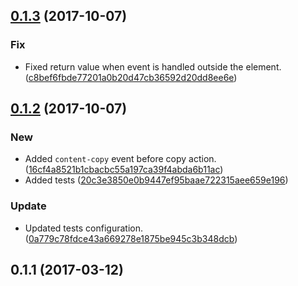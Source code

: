<a name="0.1.3"></a>
## [0.1.3](https://github.com/advanced-rest-client/clipboard-copy/compare/0.1.2...0.1.3) (2017-10-07)


### Fix

* Fixed return value when event is handled outside the element. ([c8bef6fbde77201a0b20d47cb36592d20dd8ee6e](https://github.com/advanced-rest-client/clipboard-copy/commit/c8bef6fbde77201a0b20d47cb36592d20dd8ee6e))



<a name="0.1.2"></a>
## [0.1.2](https://github.com/advanced-rest-client/clipboard-copy/compare/0.1.1...0.1.2) (2017-10-07)


### New

* Added `content-copy` event before copy action. ([16cf4a8521b1cbacbc55a197ca39f4abda6b11ac](https://github.com/advanced-rest-client/clipboard-copy/commit/16cf4a8521b1cbacbc55a197ca39f4abda6b11ac))
* Added tests ([20c3e3850e0b9447ef95baae722315aee659e196](https://github.com/advanced-rest-client/clipboard-copy/commit/20c3e3850e0b9447ef95baae722315aee659e196))

### Update

* Updated tests configuration. ([0a779c78fdce43a669278e1875be945c3b348dcb](https://github.com/advanced-rest-client/clipboard-copy/commit/0a779c78fdce43a669278e1875be945c3b348dcb))



<a name="0.1.1"></a>
## 0.1.1 (2017-03-12)




